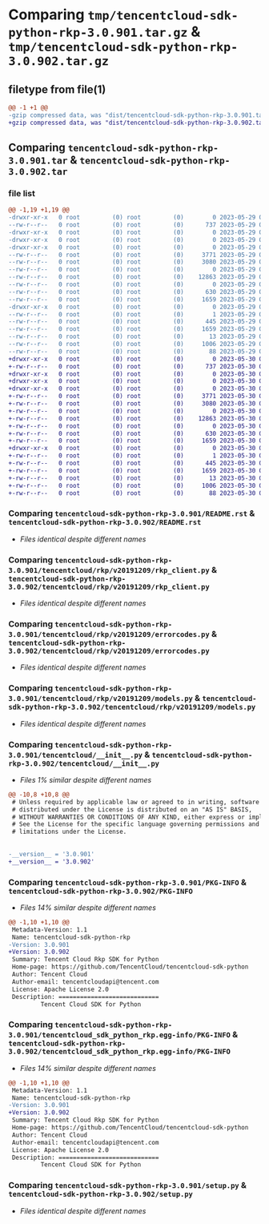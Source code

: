 # Comparing `tmp/tencentcloud-sdk-python-rkp-3.0.901.tar.gz` & `tmp/tencentcloud-sdk-python-rkp-3.0.902.tar.gz`

## filetype from file(1)

```diff
@@ -1 +1 @@
-gzip compressed data, was "dist/tencentcloud-sdk-python-rkp-3.0.901.tar", last modified: Mon May 29 02:34:25 2023, max compression
+gzip compressed data, was "dist/tencentcloud-sdk-python-rkp-3.0.902.tar", last modified: Tue May 30 00:30:09 2023, max compression
```

## Comparing `tencentcloud-sdk-python-rkp-3.0.901.tar` & `tencentcloud-sdk-python-rkp-3.0.902.tar`

### file list

```diff
@@ -1,19 +1,19 @@
-drwxr-xr-x   0 root         (0) root         (0)        0 2023-05-29 02:34:25.000000 tencentcloud-sdk-python-rkp-3.0.901/
--rw-r--r--   0 root         (0) root         (0)      737 2023-05-29 02:34:25.000000 tencentcloud-sdk-python-rkp-3.0.901/README.rst
-drwxr-xr-x   0 root         (0) root         (0)        0 2023-05-29 02:34:25.000000 tencentcloud-sdk-python-rkp-3.0.901/tencentcloud/
-drwxr-xr-x   0 root         (0) root         (0)        0 2023-05-29 02:34:25.000000 tencentcloud-sdk-python-rkp-3.0.901/tencentcloud/rkp/
-drwxr-xr-x   0 root         (0) root         (0)        0 2023-05-29 02:34:25.000000 tencentcloud-sdk-python-rkp-3.0.901/tencentcloud/rkp/v20191209/
--rw-r--r--   0 root         (0) root         (0)     3771 2023-05-29 02:34:25.000000 tencentcloud-sdk-python-rkp-3.0.901/tencentcloud/rkp/v20191209/rkp_client.py
--rw-r--r--   0 root         (0) root         (0)     3080 2023-05-29 02:34:25.000000 tencentcloud-sdk-python-rkp-3.0.901/tencentcloud/rkp/v20191209/errorcodes.py
--rw-r--r--   0 root         (0) root         (0)        0 2023-05-29 02:34:25.000000 tencentcloud-sdk-python-rkp-3.0.901/tencentcloud/rkp/v20191209/__init__.py
--rw-r--r--   0 root         (0) root         (0)    12863 2023-05-29 02:34:25.000000 tencentcloud-sdk-python-rkp-3.0.901/tencentcloud/rkp/v20191209/models.py
--rw-r--r--   0 root         (0) root         (0)        0 2023-05-29 02:34:25.000000 tencentcloud-sdk-python-rkp-3.0.901/tencentcloud/rkp/__init__.py
--rw-r--r--   0 root         (0) root         (0)      630 2023-05-29 02:34:25.000000 tencentcloud-sdk-python-rkp-3.0.901/tencentcloud/__init__.py
--rw-r--r--   0 root         (0) root         (0)     1659 2023-05-29 02:34:25.000000 tencentcloud-sdk-python-rkp-3.0.901/PKG-INFO
-drwxr-xr-x   0 root         (0) root         (0)        0 2023-05-29 02:34:25.000000 tencentcloud-sdk-python-rkp-3.0.901/tencentcloud_sdk_python_rkp.egg-info/
--rw-r--r--   0 root         (0) root         (0)        1 2023-05-29 02:34:25.000000 tencentcloud-sdk-python-rkp-3.0.901/tencentcloud_sdk_python_rkp.egg-info/dependency_links.txt
--rw-r--r--   0 root         (0) root         (0)      445 2023-05-29 02:34:25.000000 tencentcloud-sdk-python-rkp-3.0.901/tencentcloud_sdk_python_rkp.egg-info/SOURCES.txt
--rw-r--r--   0 root         (0) root         (0)     1659 2023-05-29 02:34:25.000000 tencentcloud-sdk-python-rkp-3.0.901/tencentcloud_sdk_python_rkp.egg-info/PKG-INFO
--rw-r--r--   0 root         (0) root         (0)       13 2023-05-29 02:34:25.000000 tencentcloud-sdk-python-rkp-3.0.901/tencentcloud_sdk_python_rkp.egg-info/top_level.txt
--rw-r--r--   0 root         (0) root         (0)     1006 2023-05-29 02:34:25.000000 tencentcloud-sdk-python-rkp-3.0.901/setup.py
--rw-r--r--   0 root         (0) root         (0)       88 2023-05-29 02:34:25.000000 tencentcloud-sdk-python-rkp-3.0.901/setup.cfg
+drwxr-xr-x   0 root         (0) root         (0)        0 2023-05-30 00:30:09.000000 tencentcloud-sdk-python-rkp-3.0.902/
+-rw-r--r--   0 root         (0) root         (0)      737 2023-05-30 00:30:09.000000 tencentcloud-sdk-python-rkp-3.0.902/README.rst
+drwxr-xr-x   0 root         (0) root         (0)        0 2023-05-30 00:30:09.000000 tencentcloud-sdk-python-rkp-3.0.902/tencentcloud/
+drwxr-xr-x   0 root         (0) root         (0)        0 2023-05-30 00:30:09.000000 tencentcloud-sdk-python-rkp-3.0.902/tencentcloud/rkp/
+drwxr-xr-x   0 root         (0) root         (0)        0 2023-05-30 00:30:09.000000 tencentcloud-sdk-python-rkp-3.0.902/tencentcloud/rkp/v20191209/
+-rw-r--r--   0 root         (0) root         (0)     3771 2023-05-30 00:30:09.000000 tencentcloud-sdk-python-rkp-3.0.902/tencentcloud/rkp/v20191209/rkp_client.py
+-rw-r--r--   0 root         (0) root         (0)     3080 2023-05-30 00:30:09.000000 tencentcloud-sdk-python-rkp-3.0.902/tencentcloud/rkp/v20191209/errorcodes.py
+-rw-r--r--   0 root         (0) root         (0)        0 2023-05-30 00:30:09.000000 tencentcloud-sdk-python-rkp-3.0.902/tencentcloud/rkp/v20191209/__init__.py
+-rw-r--r--   0 root         (0) root         (0)    12863 2023-05-30 00:30:09.000000 tencentcloud-sdk-python-rkp-3.0.902/tencentcloud/rkp/v20191209/models.py
+-rw-r--r--   0 root         (0) root         (0)        0 2023-05-30 00:30:09.000000 tencentcloud-sdk-python-rkp-3.0.902/tencentcloud/rkp/__init__.py
+-rw-r--r--   0 root         (0) root         (0)      630 2023-05-30 00:30:09.000000 tencentcloud-sdk-python-rkp-3.0.902/tencentcloud/__init__.py
+-rw-r--r--   0 root         (0) root         (0)     1659 2023-05-30 00:30:09.000000 tencentcloud-sdk-python-rkp-3.0.902/PKG-INFO
+drwxr-xr-x   0 root         (0) root         (0)        0 2023-05-30 00:30:09.000000 tencentcloud-sdk-python-rkp-3.0.902/tencentcloud_sdk_python_rkp.egg-info/
+-rw-r--r--   0 root         (0) root         (0)        1 2023-05-30 00:30:09.000000 tencentcloud-sdk-python-rkp-3.0.902/tencentcloud_sdk_python_rkp.egg-info/dependency_links.txt
+-rw-r--r--   0 root         (0) root         (0)      445 2023-05-30 00:30:09.000000 tencentcloud-sdk-python-rkp-3.0.902/tencentcloud_sdk_python_rkp.egg-info/SOURCES.txt
+-rw-r--r--   0 root         (0) root         (0)     1659 2023-05-30 00:30:09.000000 tencentcloud-sdk-python-rkp-3.0.902/tencentcloud_sdk_python_rkp.egg-info/PKG-INFO
+-rw-r--r--   0 root         (0) root         (0)       13 2023-05-30 00:30:09.000000 tencentcloud-sdk-python-rkp-3.0.902/tencentcloud_sdk_python_rkp.egg-info/top_level.txt
+-rw-r--r--   0 root         (0) root         (0)     1006 2023-05-30 00:30:09.000000 tencentcloud-sdk-python-rkp-3.0.902/setup.py
+-rw-r--r--   0 root         (0) root         (0)       88 2023-05-30 00:30:09.000000 tencentcloud-sdk-python-rkp-3.0.902/setup.cfg
```

### Comparing `tencentcloud-sdk-python-rkp-3.0.901/README.rst` & `tencentcloud-sdk-python-rkp-3.0.902/README.rst`

 * *Files identical despite different names*

### Comparing `tencentcloud-sdk-python-rkp-3.0.901/tencentcloud/rkp/v20191209/rkp_client.py` & `tencentcloud-sdk-python-rkp-3.0.902/tencentcloud/rkp/v20191209/rkp_client.py`

 * *Files identical despite different names*

### Comparing `tencentcloud-sdk-python-rkp-3.0.901/tencentcloud/rkp/v20191209/errorcodes.py` & `tencentcloud-sdk-python-rkp-3.0.902/tencentcloud/rkp/v20191209/errorcodes.py`

 * *Files identical despite different names*

### Comparing `tencentcloud-sdk-python-rkp-3.0.901/tencentcloud/rkp/v20191209/models.py` & `tencentcloud-sdk-python-rkp-3.0.902/tencentcloud/rkp/v20191209/models.py`

 * *Files identical despite different names*

### Comparing `tencentcloud-sdk-python-rkp-3.0.901/tencentcloud/__init__.py` & `tencentcloud-sdk-python-rkp-3.0.902/tencentcloud/__init__.py`

 * *Files 1% similar despite different names*

```diff
@@ -10,8 +10,8 @@
 # Unless required by applicable law or agreed to in writing, software
 # distributed under the License is distributed on an "AS IS" BASIS,
 # WITHOUT WARRANTIES OR CONDITIONS OF ANY KIND, either express or implied.
 # See the License for the specific language governing permissions and
 # limitations under the License.
 
 
-__version__ = '3.0.901'
+__version__ = '3.0.902'
```

### Comparing `tencentcloud-sdk-python-rkp-3.0.901/PKG-INFO` & `tencentcloud-sdk-python-rkp-3.0.902/PKG-INFO`

 * *Files 14% similar despite different names*

```diff
@@ -1,10 +1,10 @@
 Metadata-Version: 1.1
 Name: tencentcloud-sdk-python-rkp
-Version: 3.0.901
+Version: 3.0.902
 Summary: Tencent Cloud Rkp SDK for Python
 Home-page: https://github.com/TencentCloud/tencentcloud-sdk-python
 Author: Tencent Cloud
 Author-email: tencentcloudapi@tencent.com
 License: Apache License 2.0
 Description: ============================
         Tencent Cloud SDK for Python
```

### Comparing `tencentcloud-sdk-python-rkp-3.0.901/tencentcloud_sdk_python_rkp.egg-info/PKG-INFO` & `tencentcloud-sdk-python-rkp-3.0.902/tencentcloud_sdk_python_rkp.egg-info/PKG-INFO`

 * *Files 14% similar despite different names*

```diff
@@ -1,10 +1,10 @@
 Metadata-Version: 1.1
 Name: tencentcloud-sdk-python-rkp
-Version: 3.0.901
+Version: 3.0.902
 Summary: Tencent Cloud Rkp SDK for Python
 Home-page: https://github.com/TencentCloud/tencentcloud-sdk-python
 Author: Tencent Cloud
 Author-email: tencentcloudapi@tencent.com
 License: Apache License 2.0
 Description: ============================
         Tencent Cloud SDK for Python
```

### Comparing `tencentcloud-sdk-python-rkp-3.0.901/setup.py` & `tencentcloud-sdk-python-rkp-3.0.902/setup.py`

 * *Files identical despite different names*

